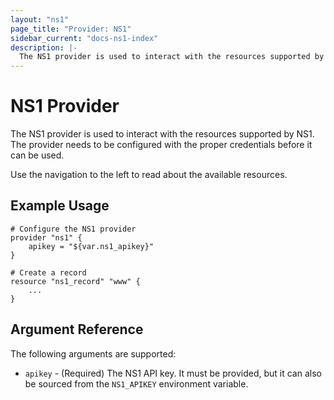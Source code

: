 ```yaml
---
layout: "ns1"
page_title: "Provider: NS1"
sidebar_current: "docs-ns1-index"
description: |-
  The NS1 provider is used to interact with the resources supported by NS1. The provider needs to be configured with the proper credentials before it can be used.
---
```


# NS1 Provider

The NS1 provider is used to interact with the
resources supported by NS1. The provider needs to be configured
with the proper credentials before it can be used.

Use the navigation to the left to read about the available resources.

## Example Usage

```
# Configure the NS1 provider
provider "ns1" {
    apikey = "${var.ns1_apikey}"
}

# Create a record
resource "ns1_record" "www" {
    ...
}
```

## Argument Reference

The following arguments are supported:

* `apikey` - (Required) The NS1 API key. It must be provided, but it can also be sourced from the `NS1_APIKEY` environment variable.
